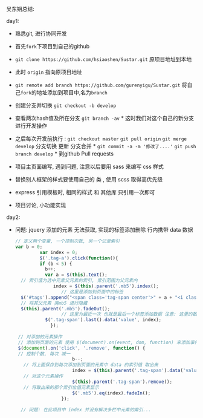 吴东朔总结:

day1:
  * 熟悉git, 进行协同开发
   * 首先`fork`下项目到自己的github
   * `git clone https://github.com/hsiaoshen/Sustar.git` 原项目地址到本地
   * 此时 `origin` 指向原项目地址
   * `git remote add branch https://github.com/gurenyigu/Sustar.git` 将自己`fork`的地址添加到项目中,名为`branch`
   * 创建分支并切换 `git checkout -b develop`
   * 查看两次hash值及所在分支 `git branch -av`
    * 这时我们对这个自己的新分支进行开发操作
   * 之后每次开发前执行 : `git checkout master`  `git pull origin` `git merge develop` 分支切换 更新 分支合并
    * `git commit -a -m '修改了....'` `git push branch develop`
    * 到github Pull requests
    
  * 项目主页面编写, 遇到问题, 注意以后要用 sass 来编写 css 样式
   * 替换别人框架的样式要使用自己的 类 , 使用 scss 取得高优先级
   * express 引用模板时, 相同的样式 和 其他库 只引用一次即可
   
  * 项目讨论, 小功能实现
   

day2:
 * 问题: jquery 添加的元素 无法获取, 实现的标签添加删除 行内携带 data 数据
   ```js
   // 定义两个变量, 一个控制次数, 另一个记录索引
   var b = 0;
			var index = 0;
			$('.tag-a').click(function(){
			if (b < 5) {
			  b++;
			  var a = $(this).text();
     // 索引值为选中元素父元素的索引, 索引范围为父元素内
				 index = $(this).parent('.mb5').index();
					// 这里是添加到页面中的标签
     $('#tags').append("<span class='tag-span center'>" + a + "<i class='remove'> × </i></span>");
     // 将其父元素 类mb5 进行隐藏
     $(this).parent('.mb5').fadeOut();
					// 这里为最近一次 也就是最后一个标签添加数据 注意: 这里的数据在页面中不显示, 但是可以获取到
			  $('.tag-span').last().data('value', index);
				});
    
    // 对添加的元素操作
    // 添加到页面的元素 使用 $(document).on(event, dom, function) 来添加事件
    $(document).on('click', '.remove', function() {
    // 控制个数, 每次 减一
						b--;
      // 将上面保存到每次添加到页面的元素中 data 的索引值 取出来
						index = $(this).parent('.tag-span').data('value');
      // 对这个元素操作
						$(this).parent('.tag-span').remove();
      // 将取出来的那个索引位值元素显示
						$('.mb5').eq(index).fadeIn();
					});
     
     // 问题: 在此项目中 index 并没有解决多栏中元素的索引...
   ```
